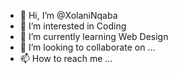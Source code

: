 - 👋 Hi, I’m @XolaniNqaba
- 👀 I’m interested in Coding 
- 🌱 I’m currently learning Web Design 
- 💞️ I’m looking to collaborate on ...
- 📫 How to reach me ...

<!---
XolaniNqaba/XolaniNqaba is a ✨ special ✨ repository because its `README.md` (this file) appears on your GitHub profile.
You can click the Preview link to take a look at your changes.
--->
